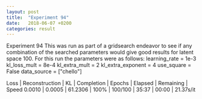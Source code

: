 ```yaml
---
layout: post
title:  "Experiment 94"
date:   2018-06-07 +0200
categories: result
---
```

Experiment 94
This was run as part of a gridsearch endeavor to see if any combination of the searched parameters would give good results for latent space 100.
For this run the parameters were as follows:
learning_rate = 1e-3
kl_loss_mult = 8e-4
kl_extra_mult = 2
kl_extra_exponent = 4
use_square = False
data_source = ["chello"]

Loss | Reconstruction | KL | Completion | Epochs | Elapsed | Remaining | Speed
0.0010 | 0.0005 | 61.2306 | 100% | 100/100 | 35:37 | 00:00 | 21.37s/it


